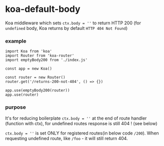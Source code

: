 # koa-default-body
Koa middleware which sets `ctx.body = ''` to return HTTP 200 (for `undefined` body, Koa returns by default `HTTP 404 Not Found`)

### example

```
import Koa from 'koa'
import Router from 'koa-router'
import emptyBody200 from './index.js'

const app = new Koa()

const router = new Router()
router.get('/returns-200-not-404', () => {})

app.use(emptyBody200(router))
app.use(router)

```

### purpose

It's for reducing boilerplate `ctx.body = ''` at the end of route handler (function with ctx), for undefined routes response is still 404 ! (see below) 

`ctx.body = ''` is set ONLY for registered routes(in below code `/200`). When requesting undefined route, like `/foo` - it will still return 404.

